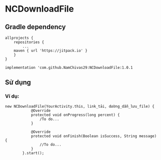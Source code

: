 # NCDownloadFile


## Gradle dependency

```
allprojects {
    repositories {
        ...
	maven { url 'https://jitpack.io' }
	}
}
```

```
implementation 'com.github.NamChivas29:NCDownloadFile:1.0.1
```

## Sử dụng

### Ví dụ:

```
new NCDownloadFile(YourActivity.this, link_tải, dường_dẫn_lưu_file) {
            @Override
            protected void onProgress(long percent) {
                /To do...
            }

            @Override
            protected void onFinish(Boolean isSuccess, String message) {
            	//To do...
            }
        }.start();

```





